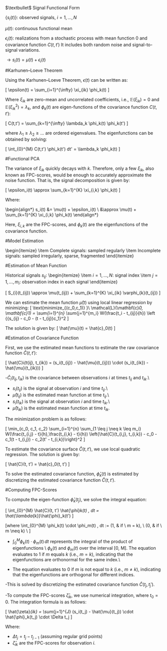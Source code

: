 

$\textbullet$ Signal Functional Form

$\{s_i(t)\}$: observed signals, $i=1, \ldots, N$

$\mu(t)$: continuous functional mean

$\epsilon_i(t)$: realizations from a stochastic process with mean function 0 and covariance function $C(t,t')$
It includes both random noise and signal-to-signal variations.

$\rightarrow s_i(t) = \mu(t) + \epsilon_i(t)$

#Karhunen–Loeve Theorem

Using the Karhunen–Loeve Theorem, $\epsilon(t)$ can be written as:

\[
\epsilon(t) = \sum_{i=1}^{\infty} \xi_{ik} \phi_k(t)
\]

Where $\xi_{ik}$ are zero-mean and uncorrelated coefficients, i.e., $\mathbb{E}(\xi_{ik}) = 0$ and $\mathbb{E}(\xi_{ik}^2) = \lambda_k$, and $\phi_k(t)$ are eigen-functions of the covariance function $C(t,t')$:

\[
C(t,t') = \sum_{k=1}^{\infty} \lambda_k \phi_k(t) \phi_k(t')
\]

where $\lambda_1 \geq \lambda_2 \geq \ldots$ are ordered eigenvalues. The eigenfunctions can be obtained by solving:

\[
\int_{0}^{M} C(t,t') \phi_k(t') dt' = \lambda_k \phi_k(t)
\]

#Functional PCA

The variance of $\xi_{ik}$ quickly decays with $k$. Therefore, only a few $\xi_{ik}$, also known as FPC-scores, would be enough to accurately approximate the noise function. That is, the signal decomposition is given by:

\[
\epsilon_i(t) \approx \sum_{k=1}^{K} \xi_{i,k} \phi_k(t)
\]

Where:

\begin{align*}
s_i(t) &= \mu(t) + \epsilon_i(t) \\
&\approx \mu(t) + \sum_{k=1}^{K} \xi_{i,k} \phi_k(t)
\end{align*}

Here, $\xi_{i,k}$ are the FPC-scores, and $\phi_k(t)$ are the eigenfunctions of the covariance function.

#Model Estimation

\begin{itemize}
    \item Complete signals: sampled regularly
    \item Incomplete signals: sampled irregularly, sparse, fragmented
\end{itemize}


#Estimation of Mean Function

Historical signals $s_{ij}$:
\begin{itemize}
    \item $i=1,\ldots,N$: signal index
    \item $j=1,\ldots,m_i$: observation index in each signal
\end{itemize}


\[
 S_{i}(t_{ij}) \approx \mu(t_{ij}) + \sum_{k=1}^{K} \xi_{ik} \varphi_{k}(t_{ij})
\]

We can estimate the mean function $\hat{\mu}(t)$ using local linear regression by minimizing:
\[
\text{minimize_{(c_0,c_1)} }\  \mathcal{L}(\mathbf{c}_0, \mathbf{c}_1) = \sum_{i=1}^{n} \sum_{j=1}^{m_i} W(\frac{t_i - t_{ij}}{h}) \left \{{s_{ij} - c_0 - (t - t_{ij})c_1\}^2
\]

The solution is given by:
\[
\hat{\mu}(t) = \hat{c}_0(t) 
\]

#Estimation of Covariance Function

First, we use the estimated mean functions to estimate the raw covariance function $\hat{C}(t, t'):$

\[
\hat{C}_i(t_{ij}, t_{ik}) = (s_i(t_{ij}) - \hat{\mu}(t_{ij})) \cdot (s_i(t_{ik}) - \hat{\mu}(t_{ik}))
\]


-$\hat{C}_i(t_{ij}, t_{ik})$ is the covariance between observations $i$ at times $t_{ij}$ and $t_{ik}$.\\
- $s_i(t_{ij})$ is the signal at observation $i$ and time $t_{ij}$.\\
- $\hat{\mu}(t_{ij})$ is the estimated mean function at time $t_{ij}$.\\
- $s_i(t_{ik})$ is the signal at observation $i$ and time $t_{ik}$.\\
- $\hat{\mu}(t_{ik})$ is the estimated mean function at time $t_{ik}$.



The minimization problem is as follows:

\[
\min_{c_0, c_1, c_2} \sum_{i=1}^{n} \sum_{1 \leq j \neq k \leq m_i} W(\frac{t_{i,j} - t}{h},\frac{t_{i,k} - t}{h}) \left\{\hat{C}(t_{i,j}, t_{i,k}) - c_0 - c_1(t - t_{i,j}) - c_2(t' - t_{i,k})\right\}^2
\]


To estimate the covariance surface $\hat{C}(t, t')$, we use local quadratic regression. The solution is given by:

\[
\hat{C}(t, t') = \hat{c}_0(t, t')
\]

To solve the estimated covariance function, $\hat{\phi}_k(t)$ is estimated by discretizing the estimated covariance function $\hat{C}(t, t')$.

#Computing FPC-Scores

To compute the eigen-function $\hat{\phi}_k(t_j)$, we solve the integral equation:

\[
\int_{0}^{M} \hat{C}(t, t') \hat{\phi}_k(t) \, dt = \hat{\lambda_{k}}\hat{\phi}_k(t') \]


\[where \int_{0}^{M} \phi_k(t) \cdot \phi_m(t) \, dt :=
    (1, &  if  \ m = k),   \\
    (0, &  if  \ m \neq k)  \\
\]



- $\int_0^M \phi_k(t) \cdot \phi_m(t) \, dt$ represents the integral of the product of eigenfunctions \\
$\phi_k(t)$ and $\phi_m(t)$ over the interval [0, M]. The equation evaluates to 1 if $m$ equals $k$ (i.e., $m = k$), indicating that the eigenfunctions are orthonormal for the same index.\\

- The equation evaluates to 0 if $m$ is not equal to $k$ (i.e., $m \neq k$), indicating that the eigenfunctions are orthogonal for different indices.



-This is solved by discretizing the estimated covariance function $\hat{C}(t_j, t_j')$.

-To compute the FPC-scores $\hat{\zeta}_{ik}$, we use numerical integration, where $t_0 = 0$. The integration formula is as follows:

\[
\hat{\zeta}_{ik} = \sum_{j=1}^{J} (s_i(t_j) - \hat{\mu}(t_j)) \cdot \hat{\phi}_k(t_j) \cdot \Delta t_j
\]

Where:
- $\Delta t_j = t_j - t_{j-1}$ (assuming regular grid points)
- $\hat{\zeta}_{ik}$ are the FPC-scores for observation $i$.











































